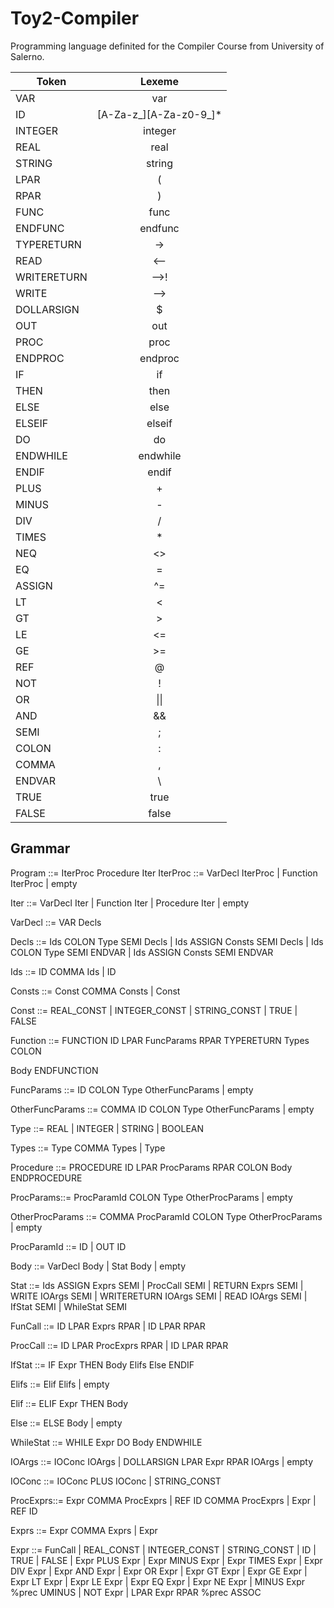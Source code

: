 # Toy2-Compiler
Programming language definited for the Compiler Course from University of Salerno.

| Token       |           Lexeme         |
|-------------|:------------------------:|
| VAR         |           var            |
| ID          | \[A-Za-z_]\[A-Za-z0-9_]* |
| INTEGER     |         integer          |
| REAL        |           real           |
| STRING      |          string          |
| LPAR        |            (             |
| RPAR        |            )             |
| FUNC        |           func           |
| ENDFUNC     |         endfunc          |
| TYPERETURN  |            ->            |
| READ        |           <--            |
| WRITERETURN |           -->!           |
| WRITE       |           -->            |
| DOLLARSIGN  |            $             |
| OUT         |           out            |
| PROC        |           proc           |
| ENDPROC     |         endproc          |
| IF          |            if            |
| THEN        |           then           |
| ELSE        |           else           |
| ELSEIF      |          elseif          |
| DO          |            do            |
| ENDWHILE    |         endwhile         |
| ENDIF       |          endif           |
| PLUS        |            +             |
| MINUS       |            -             |
| DIV         |            /             |
| TIMES       |            *             |
| NEQ         |            <>            |
| EQ          |            =             |
| ASSIGN      |            ^=            |
| LT          |            <             |
| GT          |            >             |
| LE          |            <=            |
| GE          |            >=            |
| REF         |            @             |
| NOT         |            !             |
| OR          |           \|\|           |
| AND         |            &&            |
| SEMI        |            ;             |
| COLON       |            :             |
| COMMA       |            ,             |
| ENDVAR      |            \\            |
| TRUE        |           true           |
| FALSE       |          false           |

## Grammar
Program ::= IterProc Procedure Iter
IterProc ::= VarDecl IterProc
 | Function IterProc
 | empty 
 
Iter ::= VarDecl Iter
 | Function Iter
 | Procedure Iter
 | empty  
 
VarDecl ::= VAR Decls

Decls ::= Ids COLON Type SEMI Decls
 | Ids ASSIGN Consts SEMI Decls
 | Ids COLON Type SEMI ENDVAR 
 | Ids ASSIGN Consts SEMI ENDVAR 
 
Ids ::= ID COMMA Ids
 | ID
 
Consts ::= Const COMMA Consts
 | Const
 
Const ::= REAL_CONST
 | INTEGER_CONST
 | STRING_CONST
 | TRUE 
 | FALSE
 
Function ::= FUNCTION ID LPAR FuncParams RPAR TYPERETURN Types COLON 

Body ENDFUNCTION 

FuncParams ::= ID COLON Type OtherFuncParams
 |  empty 
 
OtherFuncParams ::= COMMA ID COLON Type OtherFuncParams
 |  empty 
 
Type ::= REAL
 | INTEGER
 | STRING
 | BOOLEAN
 
Types ::= Type COMMA Types
 | Type
 
Procedure ::= PROCEDURE ID LPAR ProcParams RPAR COLON Body ENDPROCEDURE

ProcParams::= ProcParamId COLON Type OtherProcParams
 | empty 
 
OtherProcParams ::= COMMA ProcParamId COLON Type OtherProcParams
 |  empty 
 
ProcParamId ::= ID
 | OUT ID
 
Body ::= VarDecl Body
 | Stat Body
 | empty 
 
Stat ::= Ids ASSIGN Exprs SEMI
 | ProcCall SEMI 
 | RETURN Exprs SEMI 
 | WRITE IOArgs SEMI 
 | WRITERETURN IOArgs SEMI
 | READ IOArgs SEMI
 | IfStat SEMI
 | WhileStat SEMI
 
FunCall ::= ID LPAR Exprs RPAR
 | ID LPAR RPAR
 
ProcCall ::= ID LPAR ProcExprs RPAR
 | ID LPAR RPAR
 
IfStat ::= IF Expr THEN Body Elifs Else ENDIF 
 
Elifs ::= Elif Elifs
 | empty 
 
Elif ::= ELIF Expr THEN Body

Else ::= ELSE Body
 | empty 
 
WhileStat ::= WHILE Expr DO Body ENDWHILE

IOArgs ::= IOConc IOArgs
 | DOLLARSIGN LPAR Expr RPAR IOArgs
 | empty  
 
IOConc ::= IOConc PLUS IOConc
 | STRING_CONST
 
ProcExprs::= Expr COMMA ProcExprs
 | REF ID COMMA ProcExprs
 | Expr
 | REF ID
 
Exprs ::= Expr COMMA Exprs
 | Expr
 
Expr ::= FunCall
 | REAL_CONST
 | INTEGER_CONST
 | STRING_CONST
 | ID
 | TRUE
 | FALSE
 | Expr PLUS Expr
 | Expr MINUS Expr
 | Expr TIMES Expr
 | Expr DIV Expr
 | Expr AND Expr
 | Expr OR Expr
 | Expr GT Expr
 | Expr GE Expr
 | Expr LT Expr
 | Expr LE Expr
 | Expr EQ Expr
 | Expr NE Expr
 | MINUS Expr %prec UMINUS
 | NOT Expr
 | LPAR Expr RPAR %prec ASSOC
